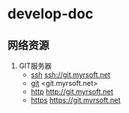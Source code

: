 develop-doc
===========

## 网络资源

1. GIT服务器 
    * [ssh](ssh://git.myrsoft.net)  <ssh://git.myrsoft.net>
    * [git](git.myrsoft.net)    <git.myrsoft.net>
    * [http](http://git.myrsoft.net) <http://git.myrsoft.net>
    * [https](https://git.myrsoft.net) <https://git.myrsoft.net>